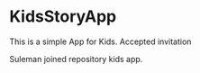 # KidsStoryApp
This is a simple App for Kids.
Accepted invitation

Suleman joined repository kids app.
